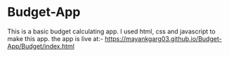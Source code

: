 # Budget-App

This is a basic budget calculating app. I used html, css and javascript to make this app.
the app is live at:-  https://mayankgarg03.github.io/Budget-App/Budget/index.html
